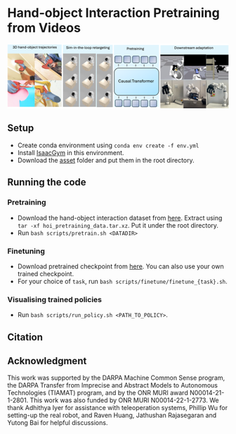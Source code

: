 # Hand-object Interaction Pretraining from Videos

<img src='imgs/approach.png'>



## Setup

* Create conda environment using `conda env create -f env.yml`
* Install [IsaacGym](https://developer.nvidia.com/isaac-gym) in this environment. 
* Download the [asset](https://drive.google.com/drive/folders/1BE3lg8k1kssGxojtL0OkQLscSAkbpNzS?usp=sharing) folder and put them in the root directory.  

## Running the code

### Pretraining


* Download the hand-object interaction dataset from [here](https://drive.google.com/file/d/12-xghxt0rf_0xDo5SMdrRBnNr7LWJ02Y/view?usp=drive_link). Extract using `tar -xf hoi_pretraining_data.tar.xz`. Put it under the root directory. 
* Run `bash scripts/pretrain.sh <DATADIR>`

### Finetuning 


* Download pretrained checkpoint from [here](https://drive.google.com/file/d/10zYrzPK8T-1zB8dqB5o2MfK_iF0Uda_f/view?usp=sharing). You can also use your own trained checkpoint. 
* For your choice of `task`, run `bash scripts/finetune/finetune_{task}.sh`.
<!-- 
 -->


### Visualising trained policies 

* Run `bash scripts/run_policy.sh <PATH_TO_POLICY>`.


## Citation 


## Acknowledgment
This work was supported by the DARPA Machine Common Sense program, the DARPA Transfer from Imprecise and Abstract Models to Autonomous Technologies (TIAMAT) program, and by the ONR MURI award N00014-21-1-2801. This work was also funded by ONR MURI N00014-22-1-2773. We thank Adhithya Iyer for assistance with teleoperation systems, Phillip Wu for setting-up the real robot, and Raven Huang, Jathushan Rajasegaran and Yutong Bai for helpful discussions.
